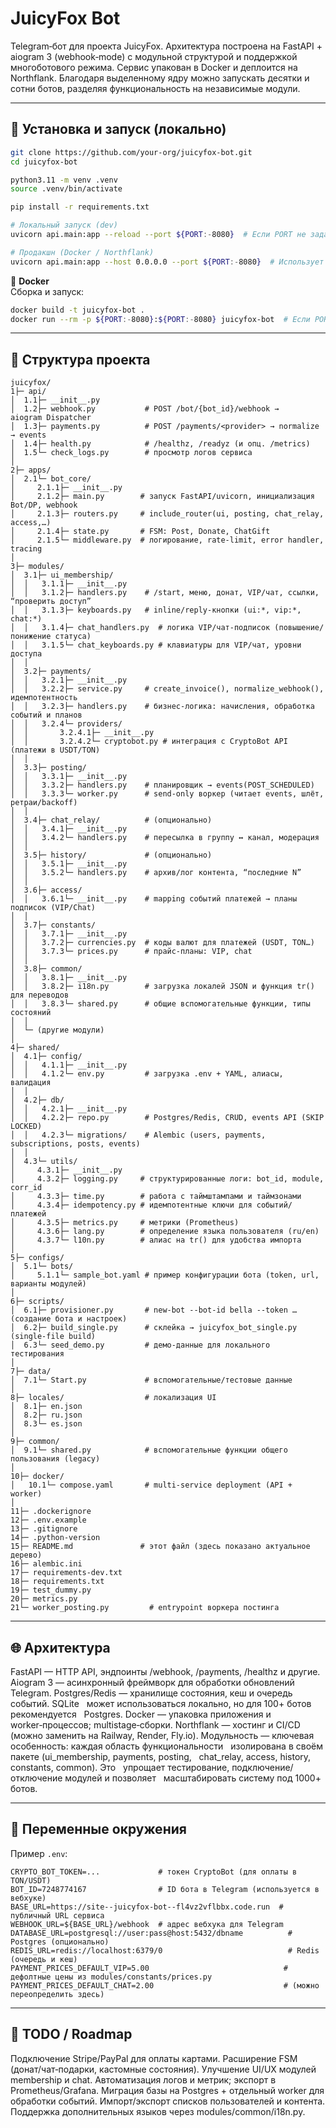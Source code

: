 # JuicyFox Bot

Telegram‑бот для проекта JuicyFox.
Архитектура построена на FastAPI + aiogram 3 (webhook‑mode) с модульной
структурой и поддержкой многоботового режима. Сервис упакован в Docker и
деплоится на Northflank. Благодаря выделенному ядру можно запускать
десятки и сотни ботов, разделяя функциональность на независимые модули.

---

## 🚀 Установка и запуск (локально)

```bash
git clone https://github.com/your-org/juicyfox-bot.git
cd juicyfox-bot

python3.11 -m venv .venv
source .venv/bin/activate

pip install -r requirements.txt

# Локальный запуск (dev)
uvicorn api.main:app --reload --port ${PORT:-8080}  # Если PORT не задан, будет использоваться 8080

# Продакшн (Docker / Northflank)
uvicorn api.main:app --host 0.0.0.0 --port ${PORT:-8080}  # Использует переменную PORT или 8080 по умолчанию
```

🐳 **Docker**  
Сборка и запуск:

```bash
docker build -t juicyfox-bot .
docker run --rm -p ${PORT:-8080}:${PORT:-8080} juicyfox-bot  # Если PORT не задан, будет использоваться 8080
```

---

## 📂 Структура проекта

```text
juicyfox/
1├─ api/
│  1.1├─ __init__.py
│  1.2├─ webhook.py           # POST /bot/{bot_id}/webhook → aiogram Dispatcher
│  1.3├─ payments.py          # POST /payments/<provider> → normalize → events
│  1.4├─ health.py            # /healthz, /readyz (и опц. /metrics)
│  1.5└─ check_logs.py        # просмотр логов сервиса
│
2├─ apps/
│  2.1└─ bot_core/
│     2.1.1├─ __init__.py
│     2.1.2├─ main.py        # запуск FastAPI/uvicorn, инициализация Bot/DP, webhook
│     2.1.3├─ routers.py     # include_router(ui, posting, chat_relay, access,…)
│     2.1.4├─ state.py       # FSM: Post, Donate, ChatGift
│     2.1.5└─ middleware.py  # логирование, rate‑limit, error handler, tracing
│
3├─ modules/
│  3.1├─ ui_membership/
│  │   3.1.1├─ __init__.py
│  │   3.1.2├─ handlers.py    # /start, меню, донат, VIP/чат, ссылки, “проверить доступ”
│  │   3.1.3├─ keyboards.py   # inline/reply‑кнопки (ui:*, vip:*, chat:*)
│  │   3.1.4├─ chat_handlers.py  # логика VIP/чат‑подписок (повышение/понижение статуса)
│  │   3.1.5└─ chat_keyboards.py # клавиатуры для VIP/чат, уровни доступа
│  │
│  3.2├─ payments/
│  │   3.2.1├─ __init__.py
│  │   3.2.2├─ service.py     # create_invoice(), normalize_webhook(), идемпотентность
│  │   3.2.3├─ handlers.py    # бизнес‑логика: начисления, обработка событий и планов
│  │   3.2.4└─ providers/
│  │       3.2.4.1├─ __init__.py
│  │       3.2.4.2└─ cryptobot.py # интеграция с CryptoBot API (платежи в USDT/TON)
│  │
│  3.3├─ posting/
│  │   3.3.1├─ __init__.py
│  │   3.3.2├─ handlers.py    # планировщик → events(POST_SCHEDULED)
│  │   3.3.3└─ worker.py      # send‑only воркер (читает events, шлёт, ретраи/backoff)
│  │
│  3.4├─ chat_relay/          # (опционально)
│  │   3.4.1├─ __init__.py
│  │   3.4.2└─ handlers.py    # пересылка в группу ↔ канал, модерация
│  │
│  3.5├─ history/             # (опционально)
│  │   3.5.1├─ __init__.py
│  │   3.5.2└─ handlers.py    # архив/лог контента, “последние N”
│  │
│  3.6├─ access/
│  │   3.6.1└─ __init__.py    # mapping событий платежей → планы подписок (VIP/Chat)
│  │
│  3.7├─ constants/
│  │   3.7.1├─ __init__.py
│  │   3.7.2├─ currencies.py  # коды валют для платежей (USDT, TON…)
│  │   3.7.3└─ prices.py      # прайс‑планы: VIP, chat
│  │
│  3.8├─ common/
│  │   3.8.1├─ __init__.py
│  │   3.8.2├─ i18n.py        # загрузка локалей JSON и функция tr() для переводов
│  │   3.8.3└─ shared.py      # общие вспомогательные функции, типы состояний
│  │
│  └─ (другие модули)
│
4├─ shared/
│  4.1├─ config/
│  │   4.1.1├─ __init__.py
│  │   4.1.2└─ env.py         # загрузка .env + YAML, алиасы, валидация
│  │
│  4.2├─ db/
│  │   4.2.1├─ __init__.py
│  │   4.2.2├─ repo.py        # Postgres/Redis, CRUD, events API (SKIP LOCKED)
│  │   4.2.3└─ migrations/    # Alembic (users, payments, subscriptions, posts, events)
│  │
│  4.3└─ utils/
│     4.3.1├─ __init__.py
│     4.3.2├─ logging.py     # структурированные логи: bot_id, module, corr_id
│     4.3.3├─ time.py        # работа с таймштампами и таймзонами
│     4.3.4├─ idempotency.py # идемпотентные ключи для событий/платежей
│     4.3.5├─ metrics.py     # метрики (Prometheus)
│     4.3.6├─ lang.py        # определение языка пользователя (ru/en)
│     4.3.7└─ l10n.py        # алиас на tr() для удобства импорта
│
5├─ configs/
│  5.1└─ bots/
│     5.1.1└─ sample_bot.yaml # пример конфигурации бота (token, url, варианты модулей)
│
6├─ scripts/
│  6.1├─ provisioner.py       # new-bot --bot-id bella --token … (создание бота и настроек)
│  6.2├─ build_single.py      # склейка → juicyfox_bot_single.py (single-file build)
│  6.3└─ seed_demo.py         # демо‑данные для локального тестирования
│
7├─ data/
│  7.1└─ Start.py             # вспомогательные/тестовые данные
│
8├─ locales/                  # локализация UI
│  8.1├─ en.json
│  8.2├─ ru.json
│  8.3└─ es.json
│
9├─ common/
│  9.1└─ shared.py            # вспомогательные функции общего пользования (legacy)
│
10├─ docker/
│   10.1└─ compose.yaml       # multi-service deployment (API + worker)
│
11├─ .dockerignore
12├─ .env.example
13├─ .gitignore
14├─ .python-version
15├─ README.md               # этот файл (здесь показано актуальное дерево)
16├─ alembic.ini
17├─ requirements-dev.txt
18├─ requirements.txt
19├─ test_dummy.py
20├─ metrics.py
21└─ worker_posting.py         # entrypoint воркера постинга

```

---

## 🌐 Архитектура
FastAPI — HTTP API, эндпоинты /webhook, /payments, /healthz и другие.
Aiogram 3 — асинхронный фреймворк для обработки обновлений Telegram.
Postgres/Redis — хранилище состояния, кеш и очередь событий. SQLite
  может использоваться локально, но для 100+ ботов рекомендуется
  Postgres.
Docker — упаковка приложения и worker‑процессов; multistage‑сборки.
Northflank — хостинг и CI/CD (можно заменить на Railway, Render, Fly.io).
Модульность — ключевая особенность: каждая область функциональности
  изолирована в своём пакете (ui_membership, payments, posting,
  chat_relay, access, history, constants, common). Это
  упрощает тестирование, подключение/отключение модулей и позволяет
  масштабировать систему под 1000+ ботов.

---

## 🔧 Переменные окружения

Пример `.env`:

```TELEGRAM_TOKEN=...               # токен вашего бота
CRYPTO_BOT_TOKEN=...             # токен CryptoBot (для оплаты в TON/USDT)
BOT_ID=7248774167                # ID бота в Telegram (используется в вебхуке)
BASE_URL=https://site--juicyfox-bot--fl4vz2vflbbx.code.run  # публичный URL сервиса
WEBHOOK_URL=${BASE_URL}/webhook  # адрес вебхука для Telegram
DATABASE_URL=postgresql://user:pass@host:5432/dbname          # Postgres (опционально)
REDIS_URL=redis://localhost:6379/0                            # Redis (очередь и кеш)
PAYMENT_PRICES_DEFAULT_VIP=5.00                              # дефолтные цены из modules/constants/prices.py
PAYMENT_PRICES_DEFAULT_CHAT=2.00                             # (можно переопределить здесь)

```

---

## 📌 TODO / Roadmap
Подключение Stripe/PayPal для оплаты картами.
Расширение FSM (донат/чат‑подарки, кастомные состояния).
Улучшение UI/UX модулей membership и chat.
Автоматизация логов и метрик; экспорт в Prometheus/Grafana.
Миграция базы на Postgres + отдельный worker для обработки событий.
Импорт/экспорт списков пользователей и контента.
Поддержка дополнительных языков через modules/common/i18n.py.

